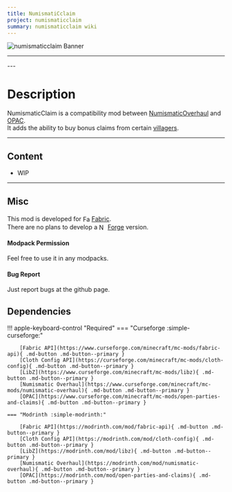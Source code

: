```yaml
---
title: NumismatiCclaim
project: numismaticclaim
summary: numismaticclaim wiki
---
```

<script src="/wiki/javascripts/data.js"></script>
<script src="/wiki/javascripts/sidebar.js" id="numismaticclaim"></script>

![numismaticclaim Banner](/wiki/assets/general/banner/numismaticclaimbanner.png)

---
<div id="showcase-gallery" modid="numismaticclaim" image_1="numismaticclaim_image_1" image_2="numismaticclaim_image_2"></div>
<script src="/wiki/javascripts/showcase.js"></script>
---

# Description
NumismaticClaim is a compatibility mod between [NumismaticOverhaul](https://modrinth.com/mod/numismatic-overhaul) and [OPAC](https://modrinth.com/mod/open-parties-and-claims).  
It adds the ability to buy bonus claims from certain [villagers](https://minecraft.wiki/w/Villager).

---
## Content
- WIP
<!-- - [Block List](/wiki/mods/numismaticclaim/Blocks/#list-of-blocks)
- [Entity List](/wiki/mods/numismaticclaim/Entities/#list-of-entities)
- [Item List](/wiki/mods/numismaticclaim/Items/#list-of-items)
- [Structure List](/wiki/mods/numismaticclaim/Structures/#list-of-structures) -->
  
---
## Misc
This mod is developed for <img src="https://fabricmc.net/assets/logo.png" alt="Fabric" width="16" height="16" style="position: relative; top: 3px;"> [Fabric](https://fabricmc.net/).  
There are no plans to develop a <img src="https://neoforged.net/img/authors/neoforged.png" alt="NeoForged" width="16" height="16" style="position: relative; top: 3px;"> [Forge](https://neoforged.net/) version.  

#### Modpack Permission
Feel free to use it in any modpacks.  

#### Bug Report
Just report bugs at the github page.  

## Dependencies

!!! apple-keyboard-control "Required"
    === "Curseforge :simple-curseforge:"

        [Fabric API](https://www.curseforge.com/minecraft/mc-mods/fabric-api){ .md-button .md-button--primary }
        [Cloth Config API](https://curseforge.com/minecraft/mc-mods/cloth-config){ .md-button .md-button--primary }
        [LibZ](https://www.curseforge.com/minecraft/mc-mods/libz){ .md-button .md-button--primary }
        [Numismatic Overhaul](https://www.curseforge.com/minecraft/mc-mods/numismatic-overhaul){ .md-button .md-button--primary }
        [OPAC](https://www.curseforge.com/minecraft/mc-mods/open-parties-and-claims){ .md-button .md-button--primary }

    === "Modrinth :simple-modrinth:"

        [Fabric API](https://modrinth.com/mod/fabric-api){ .md-button .md-button--primary }
        [Cloth Config API](https://modrinth.com/mod/cloth-config){ .md-button .md-button--primary }
        [LibZ](https://modrinth.com/mod/libz){ .md-button .md-button--primary }
        [Numismatic Overhaul](https://modrinth.com/mod/numismatic-overhaul){ .md-button .md-button--primary }
        [OPAC](https://modrinth.com/mod/open-parties-and-claims){ .md-button .md-button--primary }
